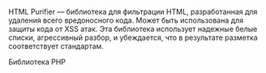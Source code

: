 HTML Purifier — библиотека для фильтрации HTML, разработанная для удаления всего вредоносного кода. Может быть использована для защиты кода от XSS атак. Эта библиотека использует надежные белые списки, агрессивный разбор, и убеждается, что в результате разметка соответствует стандартам.

Библиотека PHP